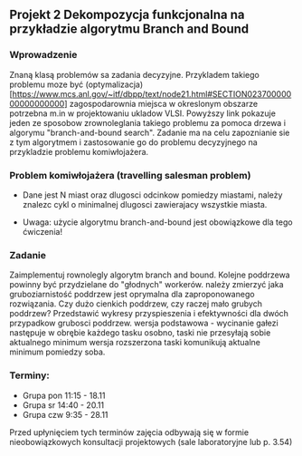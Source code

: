 ## Projekt 2 Dekompozycja funkcjonalna na przykładzie algorytmu Branch and Bound

### Wprowadzenie

Znaną klasą problemów sa zadania decyzyjne. Przykladem takiego problemu moze być (optymalizacja)[https://www.mcs.anl.gov/~itf/dbpp/text/node21.html#SECTION02370000000000000000] zagospodarownia miejsca w okreslonym obszarze potrzebna m.in w projektowaniu ukladow VLSI. Powyższy link pokazuje jeden ze sposobow zrownoleglania takiego problemu za pomoca drzewa i algorymu "branch-and-bound search". Zadanie ma na celu zapoznianie sie z tym algorytmem i zastosowanie go do problemu decyzyjnego na przykladzie problemu komiwłojażera.
    
### Problem komiwłojażera (travelling salesman problem)
    
* Dane jest N miast oraz dlugosci odcinkow pomiedzy miastami, należy znalezc cykl o minimalnej dlugosci zawierajacy wszystkie miasta.
    
*  Uwaga: użycie algorytmu branch-and-bound jest obowiązkowe dla tego ćwiczenia! 

### Zadanie

Zaimplementuj rownolegly algorytm branch and bound. Kolejne poddrzewa powinny być przydzielane do "głodnych" workerów.
    należy zmierzyć jaka gruboziarnistość poddrzew jest oprymalna dla zaproponowanego rozwiązania. Czy dużo cienkich poddrzew, czy raczej mało grubych poddrzew? Przedstawić wykresy przyspieszenia i efektywności dla dwóch przypadkow grubosci poddrzew.
    wersja podstawowa - wycinanie gałezi następuje w obrębie każdego tasku osobno, taski nie przesyłają sobie aktualnego minimum
    wersja rozszerzona taski komunikują aktualne minimum pomiedzy soba. 

### Terminy:

* Grupa pon 11:15 - 18.11
* Grupa sr 14:40 - 20.11
* Grupa czw 9:35 - 28.11

Przed upłynięciem tych terminów zajęcia odbywają się w formie nieobowiązkowych konsultacji projektowych (sale laboratoryjne lub p. 3.54) 



